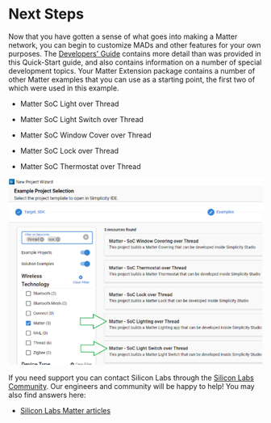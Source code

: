 # Next Steps

Now that you have gotten a sense of what goes into making a Matter network, you can 
begin to customize MADs and other features for your own purposes. The [Developers' Guide](/matter/<docspace-docleaf-version>/matter-developers-guide-overview) contains more detail than was provided in this Quick-Start guide,
and also contains information on a number of special development topics. Your Matter
Extension package contains a number of other Matter examples that you can use as a starting point, the first two
of which were used in this example. 

- Matter SoC Light over Thread

- Matter SoC Light Switch over Thread

- Matter SoC Window Cover over Thread

- Matter SoC Lock over Thread

- Matter SoC Thermostat over Thread

![Example project selection](resources/image24.png)

If you need support you can contact Silicon Labs through the [Silicon Labs Community](https://community.silabs.com/s/topic/0TO1M000000qHZgWAM/matter). Our engineers and community will be happy to help! You may also find answers here:

- [Silicon Labs Matter articles](https://community.silabs.com/s/topic/0TO1M000000qHZgWAM/matter?tabset-178da=2)